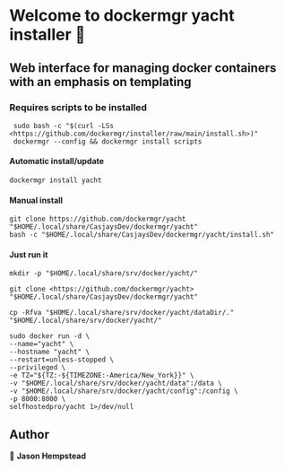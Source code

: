 # Welcome to dockermgr yacht installer 👋
  
## Web interface for managing docker containers with an emphasis on templating
  
### Requires scripts to be installed

```shell
 sudo bash -c "$(curl -LSs <https://github.com/dockermgr/installer/raw/main/install.sh>)"
 dockermgr --config && dockermgr install scripts  
```

#### Automatic install/update  

```shell
dockermgr install yacht
```


#### Manual install

```shell
git clone https://github.com/dockermgr/yacht "$HOME/.local/share/CasjaysDev/dockermgr/yacht"
bash -c "$HOME/.local/share/CasjaysDev/dockermgr/yacht/install.sh"
```
  
#### Just run it

```shell
mkdir -p "$HOME/.local/share/srv/docker/yacht/"

git clone <https://github.com/dockermgr/yacht> "$HOME/.local/share/CasjaysDev/dockermgr/yacht"

cp -Rfva "$HOME/.local/share/srv/docker/yacht/dataDir/." "$HOME/.local/share/srv/docker/yacht/"

sudo docker run -d \
--name="yacht" \
--hostname "yacht" \
--restart=unless-stopped \
--privileged \
-e TZ="${TZ:-${TIMEZONE:-America/New_York}}" \
-v "$HOME/.local/share/srv/docker/yacht/data":/data \
-v "$HOME/.local/share/srv/docker/yacht/config":/config \
-p 8000:8000 \
selfhostedpro/yacht 1>/dev/null
```

## Author  

👤 **Jason Hempstead**  
